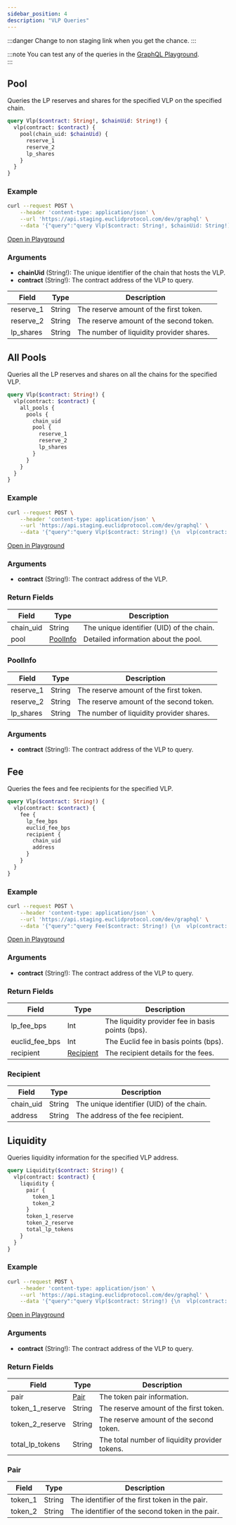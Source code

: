 ```yaml
---
sidebar_position: 4
description: "VLP Queries"
---
```

:::danger
Change to non staging link when you get the chance. 
:::

:::note
You can test any of the queries in the [GraphQL Playground](https://api.staging.euclidprotocol.com/).  
:::

## Pool 
Queries the LP reserves and shares for the specified VLP on the specified chain.

```graphql
query Vlp($contract: String!, $chainUid: String!) {
  vlp(contract: $contract) {
    pool(chain_uid: $chainUid) {
      reserve_1
      reserve_2
      lp_shares
    }
  }
}
```

### Example

```bash
curl --request POST \
    --header 'content-type: application/json' \
    --url 'https://api.staging.euclidprotocol.com/dev/graphql' \
    --data '{"query":"query Vlp($contract: String!, $chainUid: String!) {\n  vlp(contract: $contract) {\n    pool(chain_uid: $chainUid) {\n      reserve_1\n      reserve_2\n      lp_shares\n    }\n  }\n}","variables":{"contract":"wasm1gg6f95cymcfrfzhpek7cf5wl53t5kng52cd2m0krgdlu8k58vd8q4qm6wj","chainUid":"chaine"}}'
```

[Open in Playground](https://api.staging.euclidprotocol.com/?explorerURLState=N4IgJg9gxgrgtgUwHYBcQC4QEcYIE4CeABAGoA2ADgBQAkUEqeAhlCukQMop4CWSA5gEIANEToALJnwCqPMOy68BggJRFgAHSREiAN0pV6jFmzFHuJtZu06iFCBDKHJfAPow57CVKSywVrVtbPAQAZ3xdBFcARkCgohDwvEjXACY4oMpXUMlEjKIAXziipAKQYRBdJl4mACMyMIwQax0NEHNmVjb2NoB3JlC4aP5%2BADYAMwBOAFYoAjgocbxxgC9xCgQAawB2RenesmmAZhRpzYFp1KgwVLgABk28fjAyGAAOTem33TA3rAAWLBwUa9ABWbWEcTaUBcvjk3SI0NhCAhWjKBSAA)

### Arguments

- **chainUid** (String!): The unique identifier of the chain that hosts the VLP.
- **contract** (String!): The contract address of the VLP to query.

| Field                  | Type   | Description                                             |
|------------------------|--------|---------------------------------------------------------|
| reserve_1              | String | The reserve amount of the first token.                  |
| reserve_2              | String | The reserve amount of the second token.                 |
| lp_shares              | String | The number of liquidity provider shares.                |

## All Pools
Queries all the LP reserves and shares on all the chains for the specified VLP.

```graphql
query Vlp($contract: String!) {
  vlp(contract: $contract) {
    all_pools {
      pools {
        chain_uid
        pool {
          reserve_1
          reserve_2
          lp_shares
        }
      }
    }
  }
}
```

### Example

```bash
curl --request POST \
    --header 'content-type: application/json' \
    --url 'https://api.staging.euclidprotocol.com/dev/graphql' \
    --data '{"query":"query Vlp($contract: String!) {\n  vlp(contract: $contract) {\n    all_pools {\n      pools {\n        chain_uid\n        pool {\n          reserve_1\n          reserve_2\n          lp_shares\n        }\n      }\n    }\n  }\n}","variables":{"contract":"wasm1gg6f95cymcfrfzhpek7cf5wl53t5kng52cd2m0krgdlu8k58vd8q4qm6wj"}}'
```

[Open in Playground](https://api.staging.euclidprotocol.com/?explorerURLState=N4IgJg9gxgrgtgUwHYBcQC4QEcYIE4CeABAGoA2ADgBQAkUEqeAhlCukQMop4CWSA5gEIAlEWAAdJESIA3SlXqMWbInQbdloiVOlEmZMgH0KECGQDOYybt0mzl7TZtQAFkz6GYPMNafS7ZFY6ftJ4COb4MgiGAIy%2BIURhEXhRhgBM8SGUhuZuSZk2AL4FRMXBpb5lhSAANCAyTLxMAEZk4RggjkTiIIoarD3sPQDuTOZwMfz8AGwAZgCcAKxQBHBQs3izAF4uFAgA1gDs64vDZIsAzCiL%2BwKLaVBgaXAADPt4-GBkMAAc%2B4s-GRgH5YAAsWDg02GACsejVfD1XO4kABVbyDbq9Nx8BBwyTVQpAA)


### Arguments

- **contract** (String!): The contract address of the VLP.

### Return Fields

| Field                  | Type   | Description                                             |
|------------------------|--------|---------------------------------------------------------|
| chain_uid              | String | The unique identifier (UID) of the chain.               |
| pool                   | [PoolInfo](#poolinfo) | Detailed information about the pool.                   |

### PoolInfo

| Field                  | Type   | Description                                             |
|------------------------|--------|---------------------------------------------------------|
| reserve_1              | String | The reserve amount of the first token.                  |
| reserve_2              | String | The reserve amount of the second token.                 |
| lp_shares              | String | The number of liquidity provider shares.                |

### Arguments

- **contract** (String!): The contract address of the VLP to query.

## Fee 
Queries the fees and fee recipients for the specified VLP.

```graphql
query Vlp($contract: String!) {
  vlp(contract: $contract) {
    fee {
      lp_fee_bps
      euclid_fee_bps
      recipient {
        chain_uid
        address
      }
    }
  }
}
```

### Example

```bash
curl --request POST \
    --header 'content-type: application/json' \
    --url 'https://api.staging.euclidprotocol.com/dev/graphql' \
    --data '{"query":"query Fee($contract: String!) {\n  vlp(contract: $contract) {\n    fee {\n      lp_fee_bps\n      euclid_fee_bps\n      recipient {\n        chain_uid\n        address\n      }\n    }\n  }\n}","variables":{"contract":"wasm1gg6f95cymcfrfzhpek7cf5wl53t5kng52cd2m0krgdlu8k58vd8q4qm6wj"}}'
```

[Open in Playground](https://api.staging.euclidprotocol.com/?explorerURLState=N4IgJg9gxgrgtgUwHYBcQC4QEcYIE4CeABAGIIIAUAJFBKngIZQrpEDKKeAlkgOYCEASiLAAOkiJEAbgBsADhVr0mLIjTqcVwsRMlEAZuRHi9e%2BQH1DCcwCM5AZxOmiCGFBlcwl8rYdPTeAhQXHJcyCjGus5EUAAWDDzmMJ7%2BzgxgYIH2jlF6AL6pBbpFeSAANCBSDNwMNjII9hggOpKiIEqazG2sbQDuDPZwAIy8vABs%2BgCcAKxQBHBQ%2Bnj6AF6xcggA1gDsi9O9MtMAzCjTm3zTAExQYJdwAAybeLxgMjAAHJvT71Jg71gAFiwcDGvQAVm0yk42nEEkgAKopDBEGHxHgISHiUp5IA)

### Arguments

- **contract** (String!): The contract address of the VLP to query.

### Return Fields

| Field                  | Type   | Description                                             |
|------------------------|--------|---------------------------------------------------------|
| lp_fee_bps             | Int    | The liquidity provider fee in basis points (bps).       |
| euclid_fee_bps         | Int    | The Euclid fee in basis points (bps).                   |
| recipient              | [Recipient](#recipient) | The recipient details for the fees.                     |

### Recipient

| Field                  | Type   | Description                                             |
|------------------------|--------|---------------------------------------------------------|
| chain_uid              | String | The unique identifier (UID) of the chain.               |
| address                | String | The address of the fee recipient.                       |

## Liquidity 

Queries liquidity information for the specified VLP address.

```graphql
query Liquidity($contract: String!) {
  vlp(contract: $contract) {
    liquidity {
      pair {
        token_1
        token_2
      }
      token_1_reserve
      token_2_reserve
      total_lp_tokens
    }
  }
}
```

### Example

```bash
curl --request POST \
    --header 'content-type: application/json' \
    --url 'https://api.staging.euclidprotocol.com/dev/graphql' \
    --data '{"query":"query Vlp($contract: String!) {\n  vlp(contract: $contract) {\n    liquidity {\n      pair {\n        token_1\n        token_2\n      }\n      token_1_reserve\n      token_2_reserve\n      total_lp_tokens\n    }\n  }\n}","variables":{"contract":"wasm1gg6f95cymcfrfzhpek7cf5wl53t5kng52cd2m0krgdlu8k58vd8q4qm6wj"}}'
```

[Open in Playground](https://api.staging.euclidprotocol.com/?explorerURLState=N4IgJg9gxgrgtgUwHYBcQC4QEcYIE4CeABAGoA2ADgBQAkUEqeAhlCukQMop4CWSA5gEIAlEWAAdJESIA3SlXqMWbInQbdloiVOlEyPHDzA8Uxbbt0UmPPGMkWLKCAGtkAfQCM9h9KeukbgBM3hYAviG6fu4ebngIAM74MggRvi7ugbEJSSk6jhAoTGRulG5RSPER4TrVoSAANCAyTLxMAEZkCRgg5kTiIIoarP3s-QDuTPFwHvz8AGwAZgCcAKxQBHBQC3gLAF4AFhQIzgDsWytjZCsAzCgrzgIrgVBggXAADM54-GBkMAAczhW-xkYH%2BWAALFg4HMxgArfr1SR1UJAA)

### Arguments

- **contract** (String!): The contract address of the VLP to query.

### Return Fields

| Field                  | Type   | Description                                             |
|------------------------|--------|---------------------------------------------------------|
| pair                   | [Pair](#pair) | The token pair information.                            |
| token_1_reserve        | String | The reserve amount of the first token.                  |
| token_2_reserve        | String | The reserve amount of the second token.                 |
| total_lp_tokens        | String | The total number of liquidity provider tokens.          |

### Pair

| Field                  | Type   | Description                                             |
|------------------------|--------|---------------------------------------------------------|
| token_1                | String | The identifier of the first token in the pair.          |
| token_2                | String | The identifier of the second token in the pair.         |
